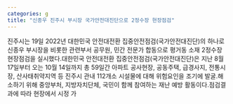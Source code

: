 ```yaml
---
categories: g
title: "신종우 진주시 부시장 국가안전대진단으로 2정수장 현장점검"
---
```

진주시는 19일 2022년 대한민국 안전대전환 집중안전점검(국가안전대진단)의 하나로 신종우 부시장을 비롯한 관련부서 공무원, 민간 전문가 합동으로 평거동 소재 2정수장 현장점검을 실시했다.대한민국 안전대전환 집중안전점검(국가안전대진단)은 지난 8월 17일부터 오는 10월 14일까지 총 59일간 아파트 공사현장, 공동주택, 급경사지, 전통시장, 산사태취약지역 등 진주시 관내 112개소 시설물에 대해 위험요인을 조기에 발굴․해소하기 위해 중앙부처, 지방자치단체, 국민이 함께 참여하는 재난 예방 활동이다.점검결과에 따라 현장에서 시정 가